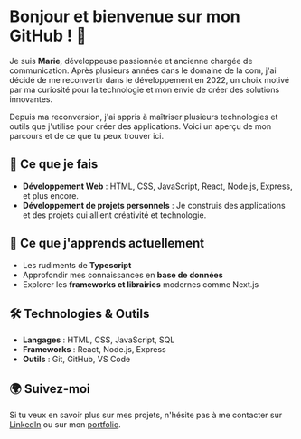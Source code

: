 # Bonjour et bienvenue sur mon GitHub ! 👋

Je suis **Marie**, développeuse passionnée et ancienne chargée de communication. Après plusieurs années dans le domaine de la com, j'ai décidé de me reconvertir dans le développement en 2022, un choix motivé par ma curiosité pour la technologie et mon envie de créer des solutions innovantes.

Depuis ma reconversion, j'ai appris à maîtriser plusieurs technologies et outils que j'utilise pour créer des applications. Voici un aperçu de mon parcours et de ce que tu peux trouver ici.

## 🚀 Ce que je fais

- **Développement Web** : HTML, CSS, JavaScript, React, Node.js, Express, et plus encore.  
- **Développement de projets personnels** : Je construis des applications et des projets qui allient créativité et technologie.  

## 🌱 Ce que j'apprends actuellement

- Les rudiments de **Typescript**
- Approfondir mes connaissances en **base de données** 
- Explorer les **frameworks et librairies** modernes comme Next.js

## 🛠️ Technologies & Outils

- **Langages** : HTML, CSS, JavaScript, SQL
- **Frameworks** : React, Node.js, Express
- **Outils** : Git, GitHub, VS Code

## 🌍 Suivez-moi

Si tu veux en savoir plus sur mes projets, n'hésite pas à me contacter sur [LinkedIn](https://www.linkedin.com/in/marie-menez-91186244/) ou sur mon [portfolio](https://marie-menez.netlify.app/).



